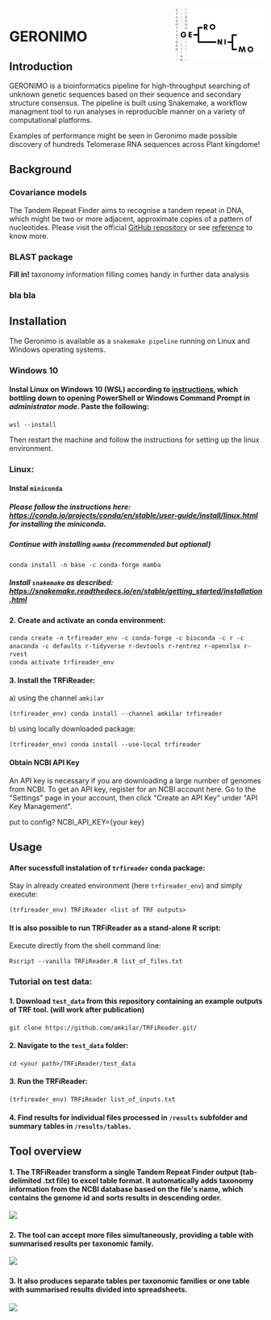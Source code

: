 <img src="https://github.com/amkilar/GERONIMO/blob/main/Geronimo_logo.png" width=35% align="right">

# GERONIMO

## Introduction
GERONIMO is a bioinformatics pipeline for high-throughput searching of unknown genetic sequences based on their sequence and secondary structure consensus. The pipeline is built using Snakemake, a workflow managment tool to run analyses in reproducible manner on a variety of computational platforms. 

Examples of performance might be seen in <articles>
Geronimo made possible discovery of hundreds Telomerase RNA sequences across Plant kingdome!

## Background

### Covariance models
The Tandem Repeat Finder aims to recognise a tandem repeat in DNA, which might be two or more adjacent, approximate copies of a pattern of nucleotides. Please visit the official [GitHub repository] or see [reference] to know more.

[GitHub repository]: https://github.com/Benson-Genomics-Lab/TRF
[reference]: https://doi.org/10.1093/nar/27.2.573


### BLAST package
**Fill in!**
taxonomy information filling comes handy in further data analysis


### bla bla



## Installation
The Geronimo is available as a `snakemake pipeline` running on Linux and Windows operating systems.

### Windows 10
#### Instal Linux on Windows 10 (WSL) according to [instructions], which bottling down to opening PowerShell or Windows Command Prompt in *administrator mode*. Paste the following:
```shell
wsl --install
```
Then restart the machine and follow the instructions for setting up the linux environment.

[instructions]: https://learn.microsoft.com/en-us/windows/wsl/install

### Linux:
#### Instal `miniconda`
##### Please follow the instructions here: https://conda.io/projects/conda/en/stable/user-guide/install/linux.html for installing the miniconda. 
##### Continue with installing `mamba` (recommended but optional)
```shell
conda install -n base -c conda-forge mamba
```
##### Install `snakemake` as described: https://snakemake.readthedocs.io/en/stable/getting_started/installation.html



#### 2. Create and activate an conda environment:
```shell
conda create -n trfireader_env -c conda-forge -c bioconda -c r -c anaconda -c defaults r-tidyverse r-devtools r-rentrez r-openxlsx r-rvest
conda activate trfireader_env
```
#### 3. Install the TRFiReader:
a) using the channel `amkilar`
```shell
(trfireader_env) conda install --channel amkilar trfireader
```
b) using locally downloaded package:
```shell
(trfireader_env) conda install --use-local trfireader
```

#### Obtain NCBI API Key

An API key is necessary if you are downloading a large number of genomes from NCBI.
To get an API key, register for an NCBI account here. Go to the "Settings" page in your account, then click "Create an API Key" under "API Key Management".

put to config? NCBI_API_KEY={your key}

## Usage
#### After sucessfull instalation of `trfireader` conda package:
Stay in already created environment (here `trfireader_env`) and simply execute:
```shell
(trfireader_env) TRFiReader <list of TRF outputs>
```

#### It is also possible to run TRFiReader as a stand-alone R script: 
Execute directly from the shell command line:
```shell
Rscript --vanilla TRFiReader.R list_of_files.txt
```


### Tutorial on test data:

#### 1. Download `test_data` from this repository containing an example outputs of TRF tool. (will work after publication)
```shell
git clone https://github.com/amkilar/TRFiReader.git/
```

#### 2. Navigate to the `test_data` folder:
```shell
cd <your path>/TRFiReader/test_data
```


#### 3. Run the TRFiReader:
```shell
(trfireader_env) TRFiReader list_of_inputs.txt
```

#### 4. Find results for individual files processed in `/results` subfolder and summary tables in `/results/tables`.


## Tool overview

#### 1. The TRFiReader transform a single Tandem Repeat Finder output (tab-delimited .txt file) to excel table format. It automatically adds taxonomy information from the NCBI database based on the file's name, which contains the genome id and sorts results in descending order.
<img src="https://github.com/amkilar/TRFiReader/blob/main/images/Image.jpeg">

#### 2. The tool can accept more files simultaneously, providing a table with summarised results per taxonomic family.
<img src="https://github.com/amkilar/TRFiReader/blob/main/images/Image%20(2).jpeg">

#### 3. It also produces separate tables per taxonomic families or one table with summarised results divided into spreadsheets.
<img src="https://github.com/amkilar/TRFiReader/blob/main/images/Image%20(1).jpeg">


